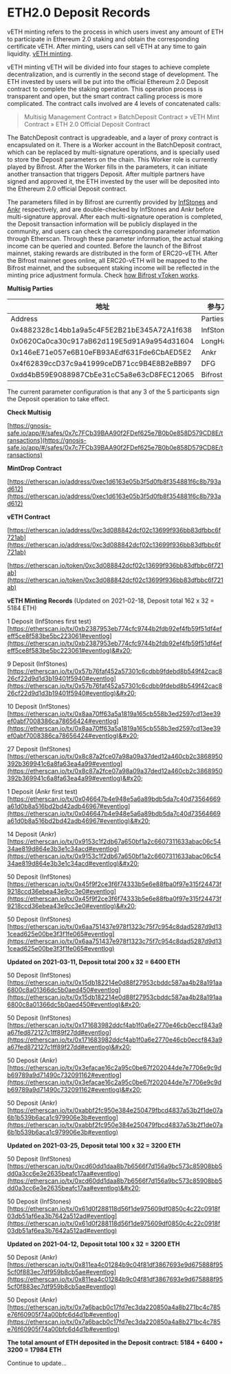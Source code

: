 # ETH2.0 Deposit Records

vETH minting refers to the process in which users invest any amount of ETH to participate in Ethereum 2.0 staking and obtain the corresponding certificate vETH. After minting, users can sell vETH at any time to gain liquidity. [vETH minting](https://bifrost.app/vstaking/vETH).

vETH minting vETH will be divided into four stages to achieve complete decentralization, and is currently in the second stage of development. The ETH invested by users will be put into the official Ethereum 2.0 Deposit contract to complete the staking operation. This operation process is transparent and open, but the smart contract calling process is more complicated. The contract calls involved are 4 levels of concatenated calls:

> Multisig Management Contract » BatchDeposit Contract » vETH Mint Contract » ETH 2.0 Official Deposit Contract

The BatchDeposit contract is upgradeable, and a layer of proxy contract is encapsulated on it. There is a Worker account in the BatchDeposit contract, which can be replaced by multi-signature operations, and is specially used to store the Deposit parameters on the chain. This Worker role is currently played by Bifrost. After the Worker fills in the parameters, it can initiate another transaction that triggers Deposit. After multiple partners have signed and approved it, the ETH invested by the user will be deposited into the Ethereum 2.0 official Deposit contract.

The parameters filled in by Bifrost are currently provided by [InfStones](https://infstones.com/) and [Ankr](https://www.ankr.com/) respectively, and are double-checked by InfStones and Ankr before multi-signature approval. After each multi-signature operation is completed, the Deposit transaction information will be publicly displayed in the community, and users can check the corresponding parameter information through Etherscan. Through these parameter information, the actual staking income can be queried and counted. Before the launch of the Bifrost mainnet, staking rewards are distributed in the form of ERC20-vETH. After the Bifrost mainnet goes online, all ERC20-vETH will be mapped to the Bifrost mainnet, and the subsequent staking income will be reflected in the minting price adjustment formula. Check [how Bifrost vToken works](https://wiki.bifrost.finance/getting-started/understanding-bifrost/liquid-staking-derivative).

**Multisig Parties**

<table data-header-hidden><thead><tr><th width="568">地址</th><th>参与方</th></tr></thead><tbody><tr><td>Address</td><td>Parties</td></tr><tr><td>0x4882328c14bb1a9a5c4F5E2B21bE345A72A1f638</td><td>InfStones</td></tr><tr><td>0x0620Ca0ca30c917aB62d119E5d91A9a954d31604</td><td>LongHash</td></tr><tr><td>0x146eE71e057e6B10eFB93AEdf631Fde6CbAED5E2</td><td>Ankr</td></tr><tr><td>0x4f62839ccD37c9a41999ceDB71cc9B4E8B2eBB97</td><td>DFG</td></tr><tr><td>0xdd4bB59E9088987CbEe31cC5a8e63cD8FEC12065</td><td>Bifrost</td></tr></tbody></table>

The current parameter configuration is that any 3 of the 5 participants sign the Deposit operation to take effect.

**Check Multisig**

[https://gnosis-safe.io/app/#/safes/0x7c7FCb39BAA90f2FDef625e7B0b0e858D579CD8E/transactions](https://gnosis-safe.io/app/#/safes/0x7c7FCb39BAA90f2FDef625e7B0b0e858D579CD8E/transactions)

**MintDrop Contract**

[https://etherscan.io/address/0xec1d6163e05b3f5d0fb8f354881f6c8b793ad612](https://etherscan.io/address/0xec1d6163e05b3f5d0fb8f354881f6c8b793ad612)

**vETH Contract**&#x20;

[https://etherscan.io/address/0xc3d088842dcf02c13699f936bb83dfbbc6f721ab](https://etherscan.io/address/0xc3d088842dcf02c13699f936bb83dfbbc6f721ab)

[https://etherscan.io/token/0xc3d088842dcf02c13699f936bb83dfbbc6f721ab](https://etherscan.io/token/0xc3d088842dcf02c13699f936bb83dfbbc6f721ab)

**vETH Minting Records** (Updated on 2021-02-18, Deposit total 162 x 32 = 5184 ETH)

1 Deposit (InfStones first test) [https://etherscan.io/tx/0xb2387953eb774cfc9744b2fdb92ef4fb59f51df4efeff5ce8f583be5bc223061#eventlog](https://etherscan.io/tx/0xb2387953eb774cfc9744b2fdb92ef4fb59f51df4efeff5ce8f583be5bc223061#eventlog)&#x20;

9 Deposit (InfStones)\
[https://etherscan.io/tx/0x57b76faf452a57301c6cdbb9fdebd8b549f42cac826cf22d9d1d3b19401f5940#eventlog](https://etherscan.io/tx/0x57b76faf452a57301c6cdbb9fdebd8b549f42cac826cf22d9d1d3b19401f5940#eventlog)&#x20;

10 Deposit (InfStones) [https://etherscan.io/tx/0x8aa70ff63a5a1819a165cb558b3ed2597cd13ee39ef0abf7008386ca78656424#eventlog](https://etherscan.io/tx/0x8aa70ff63a5a1819a165cb558b3ed2597cd13ee39ef0abf7008386ca78656424#eventlog)&#x20;

27 Deposit (InfStones) [https://etherscan.io/tx/0x8c87a2fce07a98a09a37ded12a460cb2c3868950392b369941c6a8fa63ea4a99#eventlog](https://etherscan.io/tx/0x8c87a2fce07a98a09a37ded12a460cb2c3868950392b369941c6a8fa63ea4a99#eventlog)&#x20;

1 Deposit (Ankr first test)  [https://etherscan.io/tx/0x046647b4e948e5a6a89bdb5da7c40d73564669a61d0b8a516bd2bd42adb46967#eventlog](https://etherscan.io/tx/0x046647b4e948e5a6a89bdb5da7c40d73564669a61d0b8a516bd2bd42adb46967#eventlog)&#x20;

14 Deposit (Ankr)  [https://etherscan.io/tx/0x9153c1f2db67a650bf1a2c6607311633abac06c5434ae819d864e3b3e1c34acd#eventlog](https://etherscan.io/tx/0x9153c1f2db67a650bf1a2c6607311633abac06c5434ae819d864e3b3e1c34acd#eventlog)&#x20;

50 Deposit (InfStones) [https://etherscan.io/tx/0x45f9f2ce3f6f74333b5e6e88fba0f97e315f24473f9218ccd36ebea43e9cc3e0#eventlog](https://etherscan.io/tx/0x45f9f2ce3f6f74333b5e6e88fba0f97e315f24473f9218ccd36ebea43e9cc3e0#eventlog)&#x20;

50 Deposit (InfStones)  [https://etherscan.io/tx/0x6aa751437e978f1323c75f7c954c8dad5287d9d131cead625e00be3f3f1fe065#eventlog](https://etherscan.io/tx/0x6aa751437e978f1323c75f7c954c8dad5287d9d131cead625e00be3f3f1fe065#eventlog)

**Updated on 2021-03-11, Deposit total 200 x 32 = 6400 ETH**

50 Deposit (InfStones) [https://etherscan.io/tx/0x15db182214e0d88f27953cbddc587aa4b28a191aa6800c8a01366dc5b0aed450#eventlog](https://etherscan.io/tx/0x15db182214e0d88f27953cbddc587aa4b28a191aa6800c8a01366dc5b0aed450#eventlog)&#x20;

50 Deposit (InfStones) [https://etherscan.io/tx/0x171683982ddcf4ab1f0a6e2770e46cb0eccf843a9a67fed872127c1ff89f27dd#eventlog](https://etherscan.io/tx/0x171683982ddcf4ab1f0a6e2770e46cb0eccf843a9a67fed872127c1ff89f27dd#eventlog)&#x20;

50 Deposit (Ankr) [https://etherscan.io/tx/0x3efacae16c2a95c0be67f202044de7e7706e9c9db69789a9d71490c732091162#eventlog](https://etherscan.io/tx/0x3efacae16c2a95c0be67f202044de7e7706e9c9db69789a9d71490c732091162#eventlog)&#x20;

50 Deposit (Ankr) [https://etherscan.io/tx/0xabbf2fc950e384e250479fbcd4837a53b2f1de07a6b1b539b6aca1c979906e3b#eventlog](https://etherscan.io/tx/0xabbf2fc950e384e250479fbcd4837a53b2f1de07a6b1b539b6aca1c979906e3b#eventlog)

**Updated on 2021-03-25, Deposit total 100 x 32 = 3200 ETH**

50 Deposit (InfStones) [https://etherscan.io/tx/0xcd60dd1daa8b7b6566f7d156a9bc573c85908bb5dd0a3cc6e3e2635beafc17aa#eventlog](https://etherscan.io/tx/0xcd60dd1daa8b7b6566f7d156a9bc573c85908bb5dd0a3cc6e3e2635beafc17aa#eventlog)&#x20;

50 Deposit (InfStones)  [https://etherscan.io/tx/0x61d0f288118d56f1de975609df0850c4c22c0918f03db51af6ea3b7642a512ad#eventlog](https://etherscan.io/tx/0x61d0f288118d56f1de975609df0850c4c22c0918f03db51af6ea3b7642a512ad#eventlog)

**Updated on 2021-04-12, Deposit total 100 x 32 = 3200 ETH**

50 Deposit (Ankr) [https://etherscan.io/tx/0x811ea4c01284b9c04f81df3867693e9d675888f955cf0f883ec7df959b8cb5ae#eventlog](https://etherscan.io/tx/0x811ea4c01284b9c04f81df3867693e9d675888f955cf0f883ec7df959b8cb5ae#eventlog)

50 Deposit (Ankr) [https://etherscan.io/tx/0x7a6bacb0c17fd7ec3da220850a4a8b271bc4c785e76f60905f74a00bfc6d4d1b#eventlog](https://etherscan.io/tx/0x7a6bacb0c17fd7ec3da220850a4a8b271bc4c785e76f60905f74a00bfc6d4d1b#eventlog)

**The total amount of ETH deposited in the Deposit contract: 5184 + 6400 + 3200 = 17984 ETH**

Continue to update...
